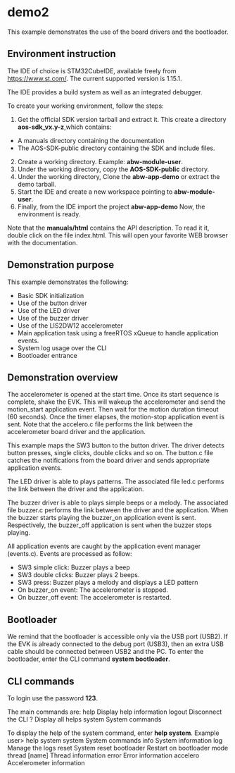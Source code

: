 # demo2

This example demonstrates the use of the board drivers and the bootloader.


## Environment instruction
The IDE of choice is STM32CubeIDE, available freely from https://www.st.com/.
The current supported version is  1.15.1.

The IDE provides a build system as well as an integrated debugger.

To create your working environment, follow the steps:
1. Get the official SDK version tarball and extract it. This create a directory **aos-sdk_vx.y-z**,which contains:
- A manuals directory containing the documentation
- The AOS-SDK-public directory containing the SDK and include files.
2. Create a working directory. Example: **abw-module-user**.
3. Under the working directory, copy the **AOS-SDK-public** directory.
4. Under the working directory,  Clone the **abw-app-demo** or extract the demo tarball.
5. Start the IDE and create a new workspace pointing to **abw-module-user**.
6. Finally, from the IDE import the project **abw-app-demo**
Now, the environment is ready.

Note that the **manuals/html** contains the API description.
To read it it, double click on the file index.html. This will open your favorite WEB browser with the documentation.

## Demonstration purpose
This example demonstrates the following:
- Basic SDK initialization
- Use of the button driver
- Use of the LED driver
- Use of the buzzer driver
- Use of the LIS2DW12 accelerometer
- Main application task using a freeRTOS xQueue to handle application events.
- System log usage over the CLI
- Bootloader entrance

## Demonstration overview
The accelerometer is opened at the start time. Once its start sequence is complete, shake the EVK.
This will wakeup the accelerometer and send the motion_start application event.
Then wait for the motion duration timeout (60 seconds). Once the timer elapses, the motion-stop application event is sent.
Note that the accelero.c file performs the link between the accelerometer board driver and the application.

This example maps the SW3 button to the button driver. The driver detects button presses, single clicks, double clicks
and so on. The button.c file catches the notifications from the board driver and sends appropriate application events.

The LED driver is able to plays patterns. The associated file led.c performs the link between the driver and the application.

The buzzer driver is able to plays simple beeps or a melody. The associated file buzzer.c performs the link between the driver
and the application. When the buzzer starts playing the buzzer_on application event is sent. Respectively, the buzzer_off
application is sent when the buzzer stops playing.

All application events are caught by the application event manager (events.c). Events are processed as follow:
- SW3 simple click: Buzzer plays a beep
- SW3 double clicks: Buzzer plays 2 beeps.
- SW3 press: Buzzer plays a melody and displays a LED pattern
- On buzzer_on event: The accelerometer is stopped.
- On buzzer_off event: The accelerometer is restarted.

## Bootloader
We remind that the bootloader is accessible only via the USB port (USB2). If the EVK is already connected
to the debug port (USB3), then an extra USB cable should be connected between USB2 and the PC.
To enter the bootloader, enter the CLI command **system bootloader**.



## CLI commands
To login use the password **123**.

The main commands are:
help      <cmd> Display help information
logout    Disconnect the CLI
?         Display all helps
system    <cmd> System commands

To display the help of the system command, enter **help system**. Example
user> help system
system    <cmd> System commands
    info      System information
    log       <cmd> Manage the logs
    reset     System reset
    bootloader Restart on bootloader mode
    thread [name] Thread information
    error     <cmd> Error information
    accelero  <cmd> Accelerometer information




